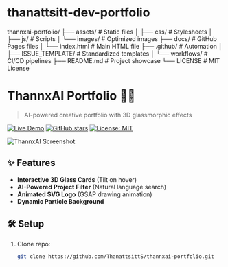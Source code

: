 # thanattsitt-dev-portfolio
thannxai-portfolio/
├── assets/               # Static files
│   ├── css/              # Stylesheets
│   ├── js/               # Scripts 
│   └── images/           # Optimized images
├── docs/                 # GitHub Pages files
│   └── index.html        # Main HTML file
├── .github/              # Automation
│   ├── ISSUE_TEMPLATE/   # Standardized templates
│   └── workflows/        # CI/CD pipelines
├── README.md             # Project showcase
└── LICENSE               # MIT License
# ThannxAI Portfolio 👨‍💻

> AI-powered creative portfolio with 3D glassmorphic effects

[![Live Demo](https://img.shields.io/badge/demo-live-brightgreen)](https://thanattsitts.github.io/thannxai-portfolio/)
[![GitHub stars](https://img.shields.io/github/stars/ThanattsittS/thannxai-portfolio)](https://github.com/ThanattsittS/thannxai-portfolio/stargazers)
[![License: MIT](https://img.shields.io/badge/License-MIT-purple.svg)](LICENSE)

![ThannxAI Screenshot](assets/images/preview.jpg)

## ✨ Features
- **Interactive 3D Glass Cards** (Tilt on hover)
- **AI-Powered Project Filter** (Natural language search)
- **Animated SVG Logo** (GSAP drawing animation)
- **Dynamic Particle Background**

## 🛠️ Setup
1. Clone repo:
   ```bash
   git clone https://github.com/ThanattsittS/thannxai-portfolio.git
